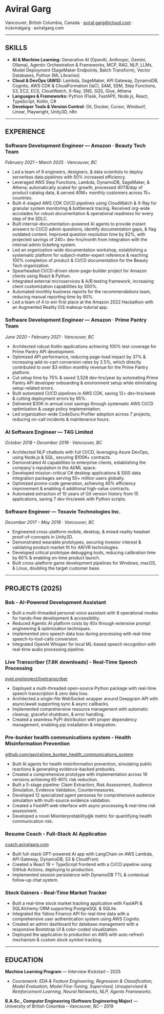 # Aviral Garg
Vancouver, British Columbia, Canada · aviral.garg@icloud.com · in/aviralgarg · aviralgarg.com

---

## SKILLS

- **AI & Machine Learning:** Generative AI (OpenAI, Anthropic, Gemini, Ollama), Agentic Orchestration & Frameworks, MCP, RAG, NLP, LLMs, Model Deployment (SageMaker Endpoints, Batch Transform), Vector Databases, Python (ML Libraries)
- **Cloud & DevOps (AWS):** Lambda, SageMaker, API Gateway, DynamoDB, Cognito, AWS CDK & CloudFormation (IaC), SAM, SSM, Step Functions, S3, EC2, ECS, CloudWatch, X-Ray, SNS, SQS, Glue, Athena 
- **Languages & Frameworks:** Python (Flask, FastAPI), Node.js, React, TypeScript, Kotlin, C#
- **Developer Tools & Version Control:** Git, Docker, Cursor, Windsurf, Linear, Playwright, Unity3D, n8n

---

## EXPERIENCE

### Software Development Engineer — Amazon · Beauty Tech Team
*February 2021 – March 2025 · Vancouver, BC*

- Led a team of 8 engineers, designers, & data scientists to deploy serverless data pipelines with 50% increased efficiency.
- Leveraged AWS Step Functions, Lambda, DynamoDB, SageMaker, & Athena; automatically scaled for growth, processed 40TB/day of product catalog data, & served 40M+ monthly customers across 15+ countries.
- Built 4-staged AWS CDK CI/CD pipelines using CloudWatch & X-Ray for granular system monitoring & bottleneck tracing. Received org-wide accolades for robust documentation & operational readiness for every step of the SDLC.
- Built internal-documentation-powered AI agents to provide instant answers to CI/CD admin questions, identify documentation gaps, & flag outdated content. Improved question resolution time by 82%, with projected savings of 240+ dev-hrs/month from integration with the internal admin ticketing system.
- Led an organization-wide documentation workshop, establishing a systematic platform for subject-matter-expert reference & reaching 100% completion of product & CI/CD documentation for the Beauty Tech organization.
- Spearheaded CI/CD-driven store-page-builder project for Amazon clients using React & Python.
- Integrated external microservices & A/B testing framework, increasing client customization capabilities by 300%.
- Automated monthly business reports for the recommendations team, reducing manual reporting time by 90%.
- Led a team of 4 to win first place at the Amazon 2022 Hackathon with an Augmented Reality iOS makeup-tutorial app.

### Software Development Engineer — Amazon · Prime Pantry Team
*June 2020 – February 2021 · Vancouver, BC*

- Architected robust Kotlin applications achieving 100% test coverage for Prime Pantry API development.
- Optimized API performance, reducing page-load impact by 37% & increasing add-to-cart conversion rates by 2.5%, which directly contributed to over $3 million monthly revenue for the Prime Pantry platform.
- Cut setup time by 75% & saved 3,528 dev-hrs/year by automating Prime Pantry API developer onboarding & environment setup while eliminating setup-related errors.
- Built automated CI/CD pipelines in AWS CDK, saving 12+ dev-hrs/week & cutting deployment errors by 95%.
- Delivered $30K in annual cost savings through systematic AWS CI/CD optimization & usage policy implementation.
- Led organization-wide CodeGuru Profiler adoption across 7 projects, reducing on-call incidents & maintenance hours.

### AI Software Engineer — T4G Limited
*October 2018 – December 2019 · Vancouver, BC*

- Architected NLP chatbots with full CI/CD, leveraging Azure DevOps, using Node.js & SQL, securing $100K+ contracts.
- Demonstrated AI capabilities to enterprise clients, establishing the company's reputation in the AI/ML space.
- Developed mission-critical C# desktop applications & SSIS data integration packages serving 50+ million users globally.
- Optimized promo-code generation, achieving 40% efficiency improvement & enabling 4 additional high-value contracts.
- Automated extraction of 10 years of Git version history from 15 applications, saving 7 dev-hrs/week with Python scripts.

### Software Engineer — Texavie Technologies Inc.
*December 2017 – May 2018 · Vancouver, BC*

- Engineered cross-platform mobile, desktop, & mixed-reality headset proof-of-concepts in Unity3D.
- Demonstrated wearable prototypes, securing investor interest & validating product-market fit for AR/VR technologies.
- Developed critical prototype debugging tools, reducing calibration time by 60% & enabling on-time product launch.
- Built cross-platform game development pipelines for Windows, macOS, & Linux, doubling the target customer base.

---

## PROJECTS (2025)

### Bob - AI-Powered Development Assistant
- Built a multi-threaded personal voice assistant with 8 operational modes for hands-free development & accessibility.
- Reduced Agentic AI platform costs by 40x through extensive prompt engineering & optimization techniques.
- Implemented zero speech data loss during processing with real-time speech-to-tool-calls conversion.
- Integrated OpenAI Whisper for local ML-based speech recognition with real-time audio processing pipeline.

### Live Transcriber (7.8K downloads) - Real-Time Speech Processing
[pypi.org/project/livetranscriber](https://pypi.org/project/livetranscriber)

- Deployed a multi-threaded open-source Python package with real-time speech transcription & zero data loss.
- Architected a single-file WebSocket wrapper around Deepgram API with async/await supporting sync & async callbacks.
- Implemented comprehensive resource management with automatic cleanup, graceful shutdown, & error handling.
- Created a seamless PyPI distribution with proper dependency management, enabling pip installation & integration.

### Pre-bunker health communications system - Health Misinformation Prevention
[github.com/gaviral/pre_bunker_health_communications_system](https://github.com/gaviral/pre_bunker_health_communications_system)

- Built AI agents for health misinformation prevention, simulating public reactions & generating evidence-backed prebunks.
- Created a comprehensive prototype with implementation across 19 versions achieving 65-80% risk reduction.
- Built a 5-stage pipeline: Claim Extraction, Risk Assessment, Audience Simulation, Evidence Validation, Countermeasures.
- Developed 12 specialized agent personas for comprehensive audience simulation with multi-source evidence validation.
- Created a FastAPI web interface with async processing & real-time risk assessment.
- Developed a novel Misinterpretability@k metric for quantifying health communication risk.

### Resume Coach - Full-Stack AI Application
[coach.aviralgarg.com](https://coach.aviralgarg.com/)

- Built full-stack GPT-powered AI app with LangChain on AWS Lambda, API Gateway, DynamoDB, S3 & CloudFront.
- Created a React 19 + TypeScript frontend with a CI/CD pipeline using GitHub Actions, deploying to production.
- Implemented session persistence with DynamoDB TTL & contextual follow-up chat system.

### Stock Gainers - Real-Time Market Tracker
- Built a real-time stock market tracking application with FastAPI & SQLAlchemy ORM supporting PostgreSQL & SQLite.
- Integrated the Yahoo Finance API for real-time data with a comprehensive user authentication system using AWS Cognito.
- Created an admin dashboard for database management with a responsive Bootstrap UI & color-coded visualization.
- Deployed the application to production on AWS with auto-refresh mechanism & custom stock symbol tracking.

---

## EDUCATION

**Machine Learning Program** — Interview Kickstart – 2025
- *Coursework: EDA & Feature Engineering, Regression & Classification, Model Evaluation, Model Fine-Tuning, Supervised, Unsupervised & Reinforcement Learning, Neural Networks, NLP, Agents Frameworks.*

**B.A.Sc., Computer Engineering (Software Engineering Major)** — University of British Columbia – Vancouver, BC – 2019